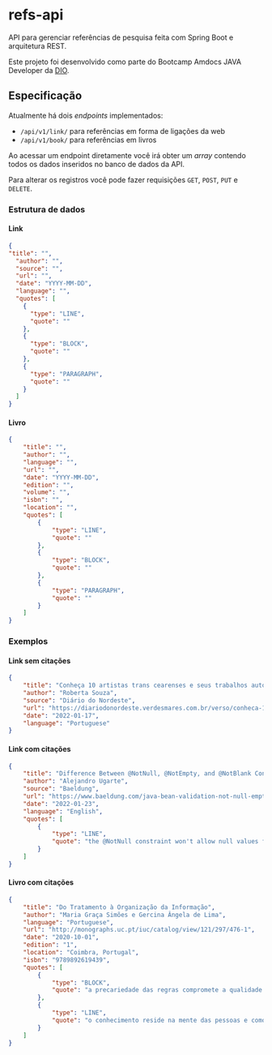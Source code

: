 # refs-api

API para gerenciar referências de pesquisa feita com
Spring Boot e arquitetura REST.

Este projeto foi desenvolvido como parte do Bootcamp
Amdocs JAVA Developer da [DIO](https://www.dio.me/).

## Especificação

Atualmente há dois _endpoints_ implementados:
* `/api/v1/link/` para referências em forma de ligações da web
* `/api/v1/book/` para referências em livros

Ao acessar um endpoint diretamente você irá obter um _array_ contendo todos os dados
inseridos no banco de dados da API.

Para alterar os registros você pode fazer requisições `GET`, `POST`, `PUT` e `DELETE`.

### Estrutura de dados
#### Link
```json
{
"title": "",
  "author": "",
  "source": "",
  "url": "",
  "date": "YYYY-MM-DD",
  "language": "",
  "quotes": [
    {
      "type": "LINE",
      "quote": ""
    },
    {
      "type": "BLOCK",
      "quote": ""
    },
    {
      "type": "PARAGRAPH",
      "quote": ""
    }
  ]
}
```

#### Livro
```json
{
    "title": "",
    "author": "",
    "language": "",
    "url": "",
    "date": "YYYY-MM-DD",
    "edition": "",
    "volume": "",
    "isbn": "",
    "location": "",
    "quotes": [
        {
            "type": "LINE",
            "quote": ""
        },
        {
            "type": "BLOCK",
            "quote": ""
        },
        {
            "type": "PARAGRAPH",
            "quote": ""
        }
    ]
}
```

### Exemplos
#### Link sem citações
```json
{
    "title": "Conheça 10 artistas trans cearenses e seus trabalhos autorais",
    "author": "Roberta Souza",
    "source": "Diário do Nordeste",
    "url": "https://diariodonordeste.verdesmares.com.br/verso/conheca-10-artistas-trans-cearenses-e-seus-trabalhos-autorais-1.3179795",
    "date": "2022-01-17",
    "language": "Portuguese"
}
```

#### Link com citações
```json
{
    "title": "Difference Between @NotNull, @NotEmpty, and @NotBlank Constraints in Bean Validation",
    "author": "Alejandro Ugarte",
    "source": "Baeldung",
    "url": "https://www.baeldung.com/java-bean-validation-not-null-empty-blank",
    "date": "2022-01-23",
    "language": "English",
    "quotes": [
        {
            "type": "LINE",
            "quote": "the @NotNull constraint won't allow null values for the constrained field(s). However, the field(s) can be empty."
        }
    ]
}
```

#### Livro com citações
```json
{
    "title": "Do Tratamento à Organização da Informação",
    "author": "Maria Graça Simões e Gercina Ângela de Lima",
    "language": "Portuguese",
    "url": "http://monographs.uc.pt/iuc/catalog/view/121/297/476-1",
    "date": "2020-10-01",
    "edition": "1",
    "location": "Coimbra, Portugal",
    "isbn": "9789892619439",
    "quotes": [
        {
            "type": "BLOCK",
            "quote": "a precariedade das regras compromete a qualidade das informações documentárias e a sua recuperação, sem que se possa estabelecer parâmetros confiáveis de avaliação. Pode-se, nessas circunstâncias, avaliar apenas a pobreza ou riqueza da recuperação, mas não o porquê ou o grau dos resultados atingidos"
        },
        {
            "type": "LINE",
            "quote": "o conhecimento reside na mente das pessoas e como tal a priori nem pode ser gerido nem pode ser organizado"
        }
    ]
}
```